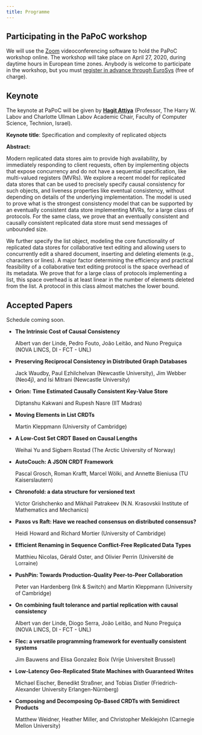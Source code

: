 ```yaml
---
title: Programme
---
```


Participating in the PaPoC workshop
-----------------------------------

We will use the [Zoom](https://zoom.us/) videoconferencing software to hold the PaPoC workshop online.
The workshop will take place on April 27, 2020, during daytime hours in European time zones.
Anybody is welcome to participate in the workshop, but you must
[register in advance through EuroSys](https://www.eurosys2020.org/registration/) (free of charge).


Keynote
-------

The keynote at PaPoC will be given by [**Hagit Attiya**](https://hagit.net.technion.ac.il/)
(Professor, The Harry W. Labov and Charlotte Ullman Labov Academic Chair, Faculty of Computer Science, Technion, Israel).

**Keynote title**: Specification and complexity of replicated objects

**Abstract:**

Modern replicated data stores aim to provide high availability, by immediately responding to client
requests, often by implementing objects that expose concurrency and do not have a sequential
specification, like multi-valued registers (MVRs). We explore a recent model for replicated data
stores that can be used to precisely specify causal consistency for such objects, and liveness
properties like eventual consistency, without depending on details of the underlying implementation.
The model is used to prove what is the strongest consistency model that can be supported by an
eventually consistent data store implementing MVRs, for a large class of protocols. For the same
class, we prove that an eventually consistent and causally consistent replicated data store must
send messages of unbounded size.

We further specify the list object, modeling the core functionality of replicated data stores for
collaborative text editing and allowing users to concurrently edit a shared document, inserting and
deleting elements (e.g., characters or lines). A major factor determining the efficiency and
practical feasibility of a collaborative text editing protocol is the space overhead of its
metadata. We prove that for a large class of protocols implementing a list, this space overhead is
at least linear in the number of elements deleted from the list. A protocol in this class almost
matches the lower bound.


Accepted Papers
---------------

Schedule coming soon.

* **The Intrinsic Cost of Causal Consistency**

  Albert van der Linde, Pedro Fouto, João Leitão, and Nuno Preguiça (NOVA LINCS, DI - FCT - UNL)

* **Preserving Reciprocal Consistency in Distributed Graph Databases**

  Jack Waudby, Paul Ezhilchelvan (Newcastle University), Jim Webber (Neo4j), and Isi Mitrani (Newcastle University)

* **Orion: Time Estimated Causally Consistent Key-Value Store**

  Diptanshu Kakwani and Rupesh Nasre (IIT Madras)

* **Moving Elements in List CRDTs**

  Martin Kleppmann (University of Cambridge)

* **A Low-Cost Set CRDT Based on Causal Lengths**

  Weihai Yu and Sigbørn Rostad (The Arctic University of Norway)

* **AutoCouch: A JSON CRDT Framework**

  Pascal Grosch, Roman Krafft, Marcel Wölki, and Annette Bieniusa (TU Kaiserslautern)

* **Chronofold: a data structure for versioned text**

  Victor Grishchenko and Mikhail Patrakeev (N.N. Krasovskii Institute of Mathematics and Mechanics)

* **Paxos vs Raft: Have we reached consensus on distributed consensus?**

  Heidi Howard and Richard Mortier (University of Cambridge)

* **Efficient Renaming in Sequence Conflict-Free Replicated Data Types**

  Matthieu Nicolas, Gérald Oster, and Olivier Perrin (Université de Lorraine)

* **PushPin: Towards Production-Quality Peer-to-Peer Collaboration**

  Peter van Hardenberg (Ink & Switch) and Martin Kleppmann (University of Cambridge)

* **On combining fault tolerance and partial replication with causal consistency**

  Albert van der Linde, Diogo Serra, João Leitão, and Nuno Preguiça (NOVA LINCS, DI - FCT - UNL)

* **Flec: a versatile programming framework for eventually consistent systems**

  Jim Bauwens and Elisa Gonzalez Boix (Vrije Universiteit Brussel)

* **Low-Latency Geo-Replicated State Machines with Guaranteed Writes**

  Michael Eischer, Benedikt Straßner, and Tobias Distler (Friedrich-Alexander University Erlangen-Nürnberg)

* **Composing and Decomposing Op-Based CRDTs with Semidirect Products**

  Matthew Weidner, Heather Miller, and Christopher Meiklejohn (Carnegie Mellon University)
